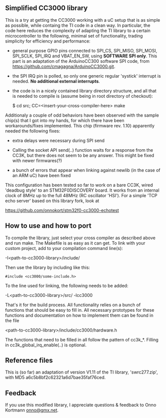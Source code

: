 Simplified CC3000 library
-------------------------
This is a try at getting the CC3000 working with a uC setup that is as simple
as possible, while containg the TI code in a clean way. In particular, the
code here reduces the complexity of adapting the TI library to a certain
microcontroller to the following, minimal set of functionality, trading
simplicity for efficiency and performance:

- general purpose GPIO pins connected to SPI_CS, SPI_MISO, SPI_MOSI, SPI_SCLK,
  SPI_IRQ and VBAT_EN_SW, using **SOFTWARE SPI only**. This part is an adaptation
  of the ArduinoCC300 software SPI code, from
  https://github.com/cmagagna/ArduinoCC3000.git.

- the SPI IRQ pin is polled, so only one generic regular 'systick' interrupt
  is needed. **No additional external interrupts**.

- the code is in a nicely contained library directory structure, and all that
  is needed to compile is (assume being in root directory of checkout):
    
   $ cd src; CC=&lt;insert-your-cross-compiler-here&gt; make

Additionaly a couple of odd behaviors have been observed with the sample chip(s)
that I got into my hands, for which there have been workarounds/fixes
implemented. This chip (firmware rev. 1.10) apparently needed the
following fixes:

- extra delays were necessary during SPI send

- Calling the socket API send(..) function waits for a response from the CC3K,
  but there does not seem to be any answer. This might be fixed with newer
  firmwares(?)

- a bunch of errors that appear when linking against newlib (in the case of an
  ARM uC) have been fixed

This configuration has been tested so far to work on a bare CC3K, wired
'deadbug style' to an STM32F0DISCOVERY board. It works from an internal clock
of 8MHz up to the full 48MHz (RC oscillator 'HSI'). For a simple 'TCP echo
server' based on this library fork, look at

https://github.com/onnokort/stm32f0-cc3000-echotest


How to use and how to port
--------------------------
To compile the library, just select your cross compiler as described above and
run make. The Makefile is as easy as it can get. To link with your custom
project, add to your compilation command line(s):

 -I&lt;path-to-cc3000-library&gt;/include/

Then use the library by including like this:

    #include <cc3000/some-include.h>

To the line used for linking, the following needs to be added:

 -L&lt;path-to-cc3000-library&gt;/src/ -lcc3000

That's it for the build process. All functionality relies on a bunch of
functions that should be easy to fill in. All necessary prototypes for these
functions and documentation on how to implement them can be found in the file

  &lt;path-to-cc3000-library&gt;/include/cc3000/hardware.h

The functions that need to be filled in all follow the pattern of
cc3k_*. Filling in cc3k_global_irq_enable(..) is optional.

Reference files
---------------
This is (so far) an adaptation of version V1.11 of the TI library,
'swrc277.zip', with MD5 a6c5b8bf2c62321a6d7bae35faf76ced.


Feedback
--------
If you use this modified library, I appreciate questions & feedback to
Onno Kortmann <onno@gmx.net>.

